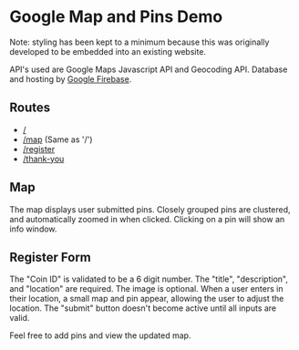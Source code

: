 # Google Map and Pins Demo

Note: styling has been kept to a minimum because this was originally developed to be embedded into an existing website.

API's used are Google Maps Javascript API and Geocoding API. Database and hosting by [Google Firebase](https://firebase.google.com/).

## Routes
  - [/](https://map-demo-db723.firebaseapp.com/)
  - [/map](https://map-demo-db723.firebaseapp.com/map) (Same as '/')
  - [/register](https://map-demo-db723.firebaseapp.com/register)
  - [/thank-you](https://map-demo-db723.firebaseapp.com/thank-you)

## Map
The map displays user submitted pins. Closely grouped pins are clustered, and automatically zoomed in when clicked. Clicking on a pin will show an info window.

## Register Form
The "Coin ID" is validated to be a 6 digit number. The "title", "description", and "location" are required. The image is optional. When a user enters in their location, a small map and pin appear, allowing the user to adjust the location. The "submit" button doesn't become active until all inputs are valid.

Feel free to add pins and view the updated map.
